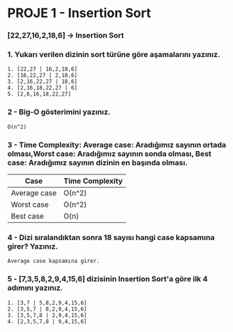 # **PROJE 1 - Insertion Sort**
### **[22,27,16,2,18,6] -> Insertion Sort**

### **1. Yukarı verilen dizinin sort türüne göre aşamalarını yazınız.**

    1. [22,27 | 16,2,18,6]
    2. [16,22,27 | 2,18,6]
    3. [2,16,22,27 | 18,6]
    4. [2,16,18,22,27 | 6]
    5. [2,6,16,18,22,27]

### **2 - Big-O gösterimini yazınız.**

    O(n^2)

### **3 - Time Complexity: Average case: Aradığımız sayının ortada olması,Worst case: Aradığımız sayının sonda olması, Best case: Aradığımız sayının dizinin en başında olması.**

| Case | Time Complexity |
| --- | --- |
| Average case | O(n^2) |
| Worst case | O(n^2) |
| Best case | O(n) |

### **4 - Dizi sıralandıktan sonra 18 sayısı hangi case kapsamına girer? Yazınız.**

    Average case kapsamına girer.

### **5 - [7,3,5,8,2,9,4,15,6] dizisinin Insertion Sort'a göre ilk 4 adımını yazınız.**

    1. [3,7 | 5,8,2,9,4,15,6]
    2. [3,5,7 | 8,2,9,4,15,6]
    3. [3,5,7,8 | 2,9,4,15,6]
    4. [2,3,5,7,8 | 9,4,15,6]